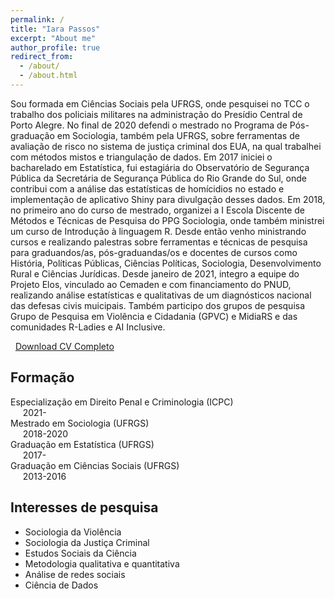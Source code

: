 ```yaml
---
permalink: /
title: "Iara Passos"
excerpt: "About me"
author_profile: true
redirect_from: 
  - /about/
  - /about.html
---
```


Sou formada em Ciências Sociais pela UFRGS, onde pesquisei no TCC o trabalho dos policiais militares na administração do Presídio Central de Porto Alegre. No final de 2020 defendi o mestrado no Programa de Pós-graduação em Sociologia, também pela UFRGS, sobre ferramentas de avaliação de risco no sistema de justiça criminal dos EUA, na qual trabalhei com métodos mistos e triangulação de dados. Em 2017 iniciei o bacharelado em Estatística, fui estagiária do Observatório de Segurança Pública da Secretária de Segurança Pública do Rio Grande do Sul, onde contribui com a análise das estatísticas de homícidios no estado e implementação de aplicativo Shiny para divulgação desses dados. Em 2018, no primeiro ano do curso de mestrado, organizei a I Escola Discente de Métodos e Técnicas de Pesquisa do PPG Sociologia, onde também ministrei um curso de Introdução à linguagem R. Desde então venho ministrando cursos e realizando palestras sobre ferramentas e técnicas de pesquisa para graduandos/as, pós-graduandas/os e docentes de cursos como História, Políticas Públicas, Ciências Políticas, Sociologia, Desenvolvimento Rural e Ciências Jurídicas. Desde janeiro de 2021, integro a equipe do Projeto Elos, vinculado ao Cemaden e com financiamento do PNUD, realizando análise estatísticas e qualitativas de um diagnósticos nacional das defesas civis muicipais. Também participo dos grupos de pesquisa Grupo de Pesquisa em Violência e Cidadania (GPVC) e MidiaRS e das comunidades R-Ladies e AI Inclusive. 

<i class="fa fa-download fa-lg"></i>  &nbsp; [Download CV Completo](/files/cv_IaraPassos_pt_completo_jun2021.pdf)

## Formação

 <i class="fa fa-graduation-cap"></i> Especialização em Direito Penal e Criminologia (ICPC)<br>
 &nbsp;&nbsp;&nbsp;&nbsp;&nbsp;2021- <br>
 <i class="fa fa-graduation-cap"></i> Mestrado em Sociologia (UFRGS)<br> 
 &nbsp;&nbsp;&nbsp;&nbsp;&nbsp;2018-2020 <br>
 <i class="fa fa-graduation-cap"></i> Graduação em Estatística (UFRGS)<br>
 &nbsp;&nbsp;&nbsp;&nbsp;&nbsp;2017- <br>
 <i class="fa fa-graduation-cap"></i> Graduação em Ciências Sociais (UFRGS)<br>
 &nbsp;&nbsp;&nbsp;&nbsp;&nbsp;2013-2016 <br>

        
## Interesses de pesquisa

* Sociologia da Violência
* Sociologia da Justiça Criminal
* Estudos Sociais da Ciência
* Metodologia qualitativa e quantitativa
* Análise de redes sociais
* Ciência de Dados




